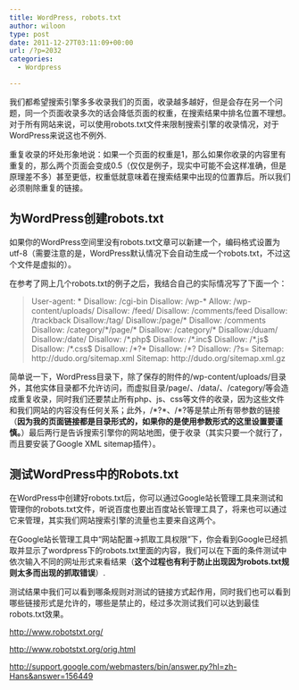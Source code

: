 ```yaml
---
title: WordPress, robots.txt
author: wiloon
type: post
date: 2011-12-27T03:11:09+00:00
url: /?p=2032
categories:
  - Wordpress

---
```

<div>
  <div>
    <div>
      <p>
        我们都希望搜索引擎多多收录我们的页面，收录越多越好，但是会存在另一个问题，同一个页面收录多次的话会降低页面的权重，在搜索结果中排名位置不理想。对于所有网站来说，可以使用robots.txt文件来限制搜索引擎的收录情况，对于WordPress来说这也不例外.
      </p>
    </div>
  </div>
</div>

<div>
  <p>
    重复收录的坏处形象地说：如果一个页面的权重是1，那么如果你收录的内容里有重复的，那么两个页面会变成0.5（仅仅是例子，现实中可能不会这样准确，但是原理差不多）甚至更低，权重低就意味着在搜索结果中出现的位置靠后。所以我们必须剔除重复的链接。
  </p>
  
  <h2>
    为WordPress创建robots.txt
  </h2>
  
  <p>
    如果你的WordPress空间里没有robots.txt文章可以新建一个，编码格式设置为utf-8（需要注意的是，WordPress默认情况下会自动生成一个robots.txt，不过这个文件是虚拟的）。
  </p>
  
  <p>
    在参考了网上几个robots.txt的例子之后，我结合自己的实际情况写了下面一个：
  </p>
  
  <blockquote>
    <p>
      User-agent: *
 Disallow: /cgi-bin
 Disallow: /wp-*
 Allow: /wp-content/uploads/
 Disallow: /feed/
 Disallow: /comments/feed
 Disallow: /trackback
 Disallow:/tag/
 Disallow:/page/*
 Disallow: /comments
 Disallow: /category/*/page/*
 Disallow: /category/*
 Disallow:/duam/
 Disallow:/date/
 Disallow: /*.php$
 Disallow: /*.inc$
 Disallow: /*.js$
 Disallow: /*.css$
 Disallow: /*?*
 Disallow: /*?
 Disallow: /?s=
 Sitemap: http://dudo.org/sitemap.xml
 Sitemap: http://dudo.org/sitemap.xml.gz
    </p>
  </blockquote>
  
  <p>
    简单说一下，WordPress目录下，除了保存的附件的/wp-content/uploads/目录外，其他实体目录都不允许访问，而虚拟目录/page/、/data/、/category/等会造成重复收录，同时我们还要禁止所有php、js、css等文件的收录，因为这些文件和我们网站的内容没有任何关系；此外，/*?*、/*?等是禁止所有带参数的链接（<strong>因为我的页面链接都是目录形式的，如果你的是使用参数形式的这里设置要谨慎。</strong>）最后两行是告诉搜索引擎你的网站地图，便于收录（其实只要一个就行了，而且要安装了Google XML sitemap插件）。
  </p>
  
  <h2>
    测试WordPress中的Robots.txt
  </h2>
  
  <p>
    在WordPress中创建好robots.txt后，你可以通过Google站长管理工具来测试和管理你的robots.txt文件，听说百度也要出百度站长管理工具了，将来也可以通过它来管理，其实我们网站搜索引擎的流量也主要来自这两个。
  </p>
  
  <p>
    在Google站长管理工具中“网站配置->抓取工具权限”下，你会看到Google已经抓取并显示了wordpress下的robots.txt里面的内容，我们可以在下面的条件测试中依次输入不同的网址形式来看结果（<strong>这个过程也有利于防止出现因为robots.txt规则太多而出现的抓取错误</strong>）.
  </p>
  
  <p>
    测试结果中我们可以看到哪条规则对测试的链接方式起作用，同时我们也可以看到哪些链接形式是允许的，哪些是禁止的，经过多次测试我们可以达到最佳robots.txt效果。
  </p>
  
  <p>
    <a href="http://www.robotstxt.org/">http://www.robotstxt.org/</a>
  </p>
  
  <p>
    <a href="http://www.robotstxt.org/orig.html">http://www.robotstxt.org/orig.html</a>
  </p>
  
  <p>
    <a href="http://support.google.com/webmasters/bin/answer.py?hl=zh-Hans&answer=156449">http://support.google.com/webmasters/bin/answer.py?hl=zh-Hans&answer=156449</a>
  </p>
</div>